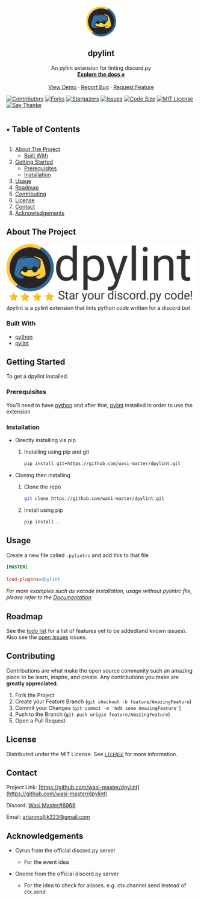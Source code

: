 <!-- markdownlint-disable-file MD033-->

<!-- PROJECT LOGO -->
<br />
<p align="center">
  <a href="https://github.com/wasi-master/dpylint">
    <img src="images/logo.png" alt="Logo" width="80" height="80">
  </a>

  <h2 align="center">dpylint</h2>

  <p align="center">
    An pylint extension for linting discord.py
    <br />
    <a href="https://wasi-master.github.io/dpylint/"><strong>Explore the docs »</strong></a>
    <br />
    <br />
    <a href="https://github.com/wasi-master/dpylint">View Demo</a>
    ·
    <a href="https://github.com/wasi-master/dpylint/issues">Report Bug</a>
    ·
    <a href="https://github.com/wasi-master/dpylint/issues">Request Feature</a>
  </p>
</p>

[![Contributors][contributors-shield]][contributors-url]
[![Forks][forks-shield]][forks-url]
[![Stargazers][stars-shield]][stars-url]
[![Issues][issues-shield]][issues-url]
[![Code Size][code-size-shield]][code-size-url]
[![MIT License][license-shield]][license-url]
[![Say Thanke][say-thanks-badge]][say-thanks-url]

<!-- TABLE OF CONTENTS -->
<details open="open">
  <summary><h2 style="display: inline-block">Table of Contents</h2></summary>
  <ol>
    <li>
      <a href="#about-the-project">About The Project</a>
      <ul>
        <li><a href="#built-with">Built With</a></li>
      </ul>
    </li>
    <li>
      <a href="#getting-started">Getting Started</a>
      <ul>
        <li><a href="#prerequisites">Prerequisites</a></li>
        <li><a href="#installation">Installation</a></li>
      </ul>
    </li>
    <li><a href="#usage">Usage</a></li>
    <li><a href="#roadmap">Roadmap</a></li>
    <li><a href="#contributing">Contributing</a></li>
    <li><a href="#license">License</a></li>
    <li><a href="#contact">Contact</a></li>
    <li><a href="#acknowledgements">Acknowledgements</a></li>
  </ol>
</details>


<!-- ABOUT THE PROJECT -->
## About The Project

[![Product Name Screen Shot](images/banner.png)](https://example.com)
dpylint is a pylint extension that lints python code written for a discord bot

### Built With

* [python](https://www.python.org)
* [pylint](https://www.pylint.org)

<!-- GETTING STARTED -->
## Getting Started

To get a dpylint installed.

### Prerequisites

You'll need to have [python](https://www.python.org) and after that, [pylint](https://www.pylint.org) installed in order to use the extension

### Installation

* Directly installing via pip
  1. Installing using pip and git

     ```sh
     pip install git+https://github.com/wasi-master/dpylint.git
     ```

* Cloning then installing
  1. Clone the repo

     ```sh
     git clone https://github.com/wasi-master/dpylint.git
     ```

  2. Install using pip

     ```sh
     pip install .
     ```

<!-- USAGE EXAMPLES -->
## Usage

Create a new file called `.pylintrc` and add this to that file

```ini
[MASTER]

load-plugins=dpylint
```

_For more examples such as vscode installation, usage without pylintrc file, please refer to the [Documentation](https://wasi-master.github.io/dpylint/)_

<!-- ROADMAP -->
## Roadmap

See the [todo list](TODO_LIST.md) for a list of features yet to be added(and known issues).
Also see the [open issues](https://github.com/wasi-master/dpylint/issues) issues.

<!-- CONTRIBUTING -->
## Contributing

Contributions are what make the open source community such an amazing place to be learn, inspire, and create. Any contributions you make are **greatly appreciated**.

1. Fork the Project
2. Create your Feature Branch (`git checkout -b feature/AmazingFeature`)
3. Commit your Changes (`git commit -m 'Add some AmazingFeature'`)
4. Push to the Branch (`git push origin feature/AmazingFeature`)
5. Open a Pull Request

<!-- LICENSE -->
## License

Distributed under the MIT License. See [`LICENSE`](license.md) for more information.

<!-- CONTACT -->
## Contact

Project Link: [https://github.com/wasi-master/dpylint](https://github.com/wasi-master/dpylint)

Discord: [Wasi Master#6969](https://discord.com/users/723234115746398219)

Email: [arianmollik323@gmail.com](mailto:arianmollik323@gmail.com)

<!-- ACKNOWLEDGEMENTS -->
## Acknowledgements

* Cyrus from the official discord.py server
  * For the event idea

* Gnome from the official discord.py server
  * For the idea to check for aliases. e.g. ctx.channel.send instead of ctx.send

<!-- MARKDOWN LINKS & IMAGES -->
<!-- https://www.markdownguide.org/basic-syntax/#reference-style-links -->
[contributors-shield]: https://img.shields.io/github/contributors/wasi-master/dpylint.svg?style=flat
[contributors-url]: https://github.com/wasi-master/dpylint/graphs/contributors
[forks-shield]: https://img.shields.io/github/forks/wasi-master/dpylint.svg?style=flat
[forks-url]: https://github.com/wasi-master/dpylint/network/members
[stars-shield]: https://img.shields.io/github/stars/wasi-master/dpylint.svg?style=flat
[stars-url]: https://github.com/wasi-master/dpylint/stargazers
[issues-shield]: https://img.shields.io/github/issues/wasi-master/dpylint.svg?style=flat
[issues-url]: https://github.com/wasi-master/dpylint/issues
[license-shield]: https://img.shields.io/github/license/wasi-master/dpylint.svg?style=flat
[license-url]: https://github.com/wasi-master/dpylint/blob/master/LICENSE.txt
[code-size-shield]: https://img.shields.io/github/languages/code-size/wasi-master/dpylint.svg?style=flat
[code-size-url]: https://github.com/wasi-master/dpylint
[say-thanks-badge]: https://img.shields.io/badge/Say%20Thanks-!-1EAEDB.svg
[say-thanks-url]: https://saythanks.io/to/arianmollik323@gmail.com

